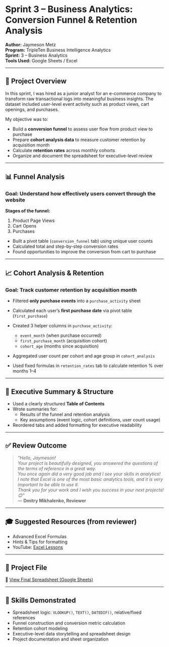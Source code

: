 # Sprint 3 – Business Analytics: Conversion Funnel & Retention Analysis

**Author:** Jaymeson Metz  
**Program:** TripleTen Business Intelligence Analytics  
**Sprint:** 3 – Business Analytics  
**Tools Used:** Google Sheets / Excel  

---

## 🧠 Project Overview

In this sprint, I was hired as a junior analyst for an e-commerce company to transform raw transactional logs into meaningful business insights. The dataset included user-level event activity such as product views, cart openings, and purchases.

My objective was to:
- Build a **conversion funnel** to assess user flow from product view to purchase
- Prepare **cohort analysis data** to measure customer retention by acquisition month
- Calculate **retention rates** across monthly cohorts
- Organize and document the spreadsheet for executive-level review

---

## 📊 Funnel Analysis

### Goal: Understand how effectively users convert through the website

**Stages of the funnel:**
1. Product Page Views  
2. Cart Opens  
3. Purchases  

- Built a pivot table (`conversion_funnel` tab) using unique user counts
- Calculated total and step-by-step conversion rates
- Found opportunities to improve the conversion from cart to purchase

---

## 📈 Cohort Analysis & Retention

### Goal: Track customer retention by acquisition month

- Filtered **only purchase events** into a `purchase_activity` sheet  
- Calculated each user’s **first purchase date** via pivot table (`first_purchase`)
- Created 3 helper columns in `purchase_activity`:
  - `event_month` (when purchase occurred)
  - `first_purchase_month` (acquisition cohort)
  - `cohort_age` (months since acquisition)

- Aggregated user count per cohort and age group in `cohort_analysis`
- Used fixed formulas in `retention_rates` tab to calculate retention % over months 1–4

---

## 🧾 Executive Summary & Structure

- Used a clearly structured **Table of Contents**
- Wrote summaries for:
  - Results of the funnel and retention analysis
  - Key assumptions (event logic, cohort definitions, user count usage)
- Reordered tabs and added formatting for executive readability

---

## ✅ Review Outcome

> _"Hello, Jaymeson!  
> Your project is beautifully designed, you answered the questions of the terms of reference in a great way.  
> You once again did a very good job and I see your skills in analytics!  
> I note that Excel is one of the most basic analytics tools, and it is very important to be able to use it.  
> Thank you for your work and I wish you success in your next projects! 😊"_  
> — **Dmitry Mikhalenko, Reviewer**

---

## 🎓 Suggested Resources (from reviewer)

- Advanced Excel Formulas  
- Hints & Tips for formatting  
- YouTube: [Excel Lessons](https://www.youtube.com/results?search_query=advanced+excel+formulas)

---

## 📎 Project File

📄 [View Final Spreadsheet (Google Sheets)](https://docs.google.com/spreadsheets/d/1vIcHrRRT171h68s4nufXufT53Dg1lMcy9Tice6E_oos/edit?usp=sharing)

---

## 🚀 Skills Demonstrated

- Spreadsheet logic: `VLOOKUP()`, `TEXT()`, `DATEDIF()`, relative/fixed references  
- Funnel construction and conversion metric calculation  
- Retention cohort modeling  
- Executive-level data storytelling and spreadsheet design  
- Project documentation and sheet organization
